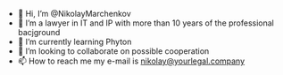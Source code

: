 - 👋 Hi, I’m @NikolayMarchenkov
- 👀 I’m a lawyer in IT and IP with more than 10 years of the professional bacjground
- 🌱 I’m currently learning Phyton
- 💞️ I’m looking to collaborate on possible cooperation
- 📫 How to reach me my e-mail is nikolay@yourlegal.company

<!---
NikolayMarchenkov/NikolayMarchenkov is a ✨ special ✨ repository because its `README.md` (this file) appears on your GitHub profile.
You can click the Preview link to take a look at your changes.
--->
